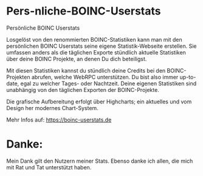 # Pers-nliche-BOINC-Userstats
Persönliche BOINC Userstats

Losgelöst von den renommierten BOINC-Statistiken kann man mit den persönlichen BOINC Userstats seine eigene Statistik-Webseite erstellen.
Sie umfassen anders als die täglichen Exporte stündlich aktuelle Statistiken über deine BOINC Projekte, an denen Du dich beteiligst.

Mit diesen Statistiken kannst du stündlich deine Credits bei den BOINC-Projekten abrufen, welche WebRPC unterstützen. 
Du bist also immer up-to-date, egal zu welcher Tages- oder Nachtzeit.
Deine eigenen Statistiken sind unabhängig von den täglichen Exporten der BOINC-Projekte.

Die grafische Aufbereitung erfolgt über Highcharts; ein aktuelles und vom Design her modernes Chart-System.

Mehr Infos auf: https://boinc-userstats.de



Danke:
======
Mein Dank gilt den Nutzern meiner Stats.
Ebenso danke ich allen, die mich mit Rat und Tat unterstützt haben.

